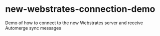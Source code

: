 # new-webstrates-connection-demo
Demo of how to connect to the new Webstrates server and receive Automerge sync messages
